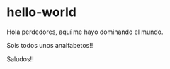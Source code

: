 # hello-world
Hola perdedores, 
aquí me hayo dominando el mundo. 

Sois todos unos analfabetos!!

Saludos!!
